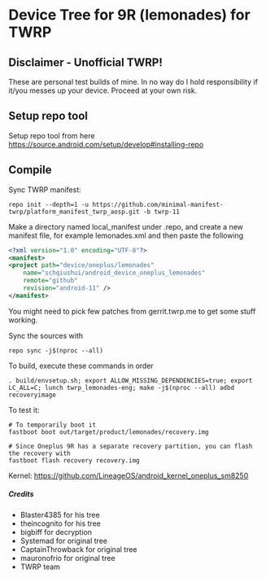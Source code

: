 # Device Tree for 9R (lemonades) for TWRP
## Disclaimer - Unofficial TWRP!
These are personal test builds of mine. In no way do I hold responsibility if it/you messes up your device.
Proceed at your own risk.

## Setup repo tool
Setup repo tool from here https://source.android.com/setup/develop#installing-repo

## Compile

Sync TWRP manifest:

```
repo init --depth=1 -u https://github.com/minimal-manifest-twrp/platform_manifest_twrp_aosp.git -b twrp-11

```

Make a directory named local_manifest under .repo, and create a new manifest file, for example lemonades.xml
and then paste the following

```xml
<?xml version="1.0" encoding="UTF-8"?>
<manifest>
<project path="device/oneplus/lemonades"
	name="schqiushui/android_device_oneplus_lemonades"
	remote="github"
	revision="android-11" />
</manifest>
```
You might need to pick few patches from gerrit.twrp.me to get some stuff working.

Sync the sources with

```
repo sync -j$(nproc --all)
```

To build, execute these commands in order

```
. build/envsetup.sh; export ALLOW_MISSING_DEPENDENCIES=true; export LC_ALL=C; lunch twrp_lemonades-eng; make -j$(nproc --all) adbd recoveryimage
```

To test it:

```
# To temporarily boot it
fastboot boot out/target/product/lemonades/recovery.img 

# Since Oneplus 9R has a separate recovery partition, you can flash the recovery with
fastboot flash recovery recovery.img
```

Kernel: https://github.com/LineageOS/android_kernel_oneplus_sm8250

##### Credits
- Blaster4385 for his tree
- theincognito for his tree
- bigbiff for decryption
- Systemad for original tree
- CaptainThrowback for original tree
- mauronofrio for original tree
- TWRP team
